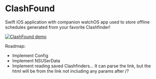 
# ClashFound

Swift iOS application with companion watchOS app used to store offline schedules generated from your favorite Clashfinder!



[![ClashFound demo](res/clashFound.gif)](https://www.youtube.com/c/MadeByMiro)


Roadmap:
* Implement Config
* Implement NSUSerData
* Implement reading saved Clashfinders... It can parse the link, but the html will be from the link not including any params after /?
